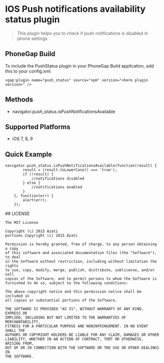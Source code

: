 IOS Push notifications availability status plugin
======

> This plugin helps you to check if push notifications is disabled in phone settings

PhoneGap Build
--------------
To include the PushStatus plugin in your PhoneGap Build application, add this to your config.xml:

    <gap:plugin name="push_status" source="npm" version="<here plugin version>" />
 
Methods
-------

- navigator.push_status.isPushNotificationsAvailable

Supported Platforms
-------------------

- iOS 7, 8, 9

Quick Example
-------------

    navigator.push_status.isPushNotificationsAvailable(function(result) {
            result = (result.toLowerCase() === 'true');
            if (!result) {
				//notifications disabled
            } else {
				//notifications enabled
            }
        }, function(err) {
			alert(err);
        });
		
		
##<a name="license"></a> LICENSE

	The MIT License

	Copyright (c) 2015 Azati
	portions Copyright (c) 2015 Azati

	Permission is hereby granted, free of charge, to any person obtaining a copy
	of this software and associated documentation files (the "Software"), to deal
	in the Software without restriction, including without limitation the rights
	to use, copy, modify, merge, publish, distribute, sublicense, and/or sell
	copies of the Software, and to permit persons to whom the Software is
	furnished to do so, subject to the following conditions:

	The above copyright notice and this permission notice shall be included in
	all copies or substantial portions of the Software.

	THE SOFTWARE IS PROVIDED "AS IS", WITHOUT WARRANTY OF ANY KIND, EXPRESS OR
	IMPLIED, INCLUDING BUT NOT LIMITED TO THE WARRANTIES OF MERCHANTABILITY,
	FITNESS FOR A PARTICULAR PURPOSE AND NONINFRINGEMENT. IN NO EVENT SHALL THE
	AUTHORS OR COPYRIGHT HOLDERS BE LIABLE FOR ANY CLAIM, DAMAGES OR OTHER
	LIABILITY, WHETHER IN AN ACTION OF CONTRACT, TORT OR OTHERWISE, ARISING FROM,
	OUT OF OR IN CONNECTION WITH THE SOFTWARE OR THE USE OR OTHER DEALINGS IN
	THE SOFTWARE.


    